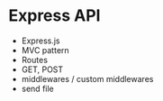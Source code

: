 # Express API

* Express.js
* MVC pattern
* Routes
* GET, POST
* middlewares / custom middlewares
* send file